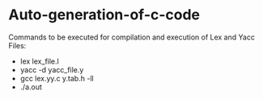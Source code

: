 # Auto-generation-of-c-code


Commands to be executed for compilation and execution of Lex and Yacc Files:

* lex lex_file.l
* yacc -d yacc_file.y
* gcc lex.yy.c y.tab.h -ll
* ./a.out

